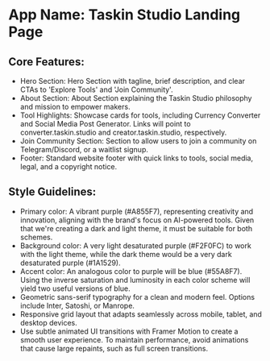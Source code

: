 # **App Name**: Taskin Studio Landing Page

## Core Features:

- Hero Section: Hero Section with tagline, brief description, and clear CTAs to 'Explore Tools' and 'Join Community'.
- About Section: About Section explaining the Taskin Studio philosophy and mission to empower makers.
- Tool Highlights: Showcase cards for tools, including Currency Converter and Social Media Post Generator. Links will point to converter.taskin.studio and creator.taskin.studio, respectively.
- Join Community Section: Section to allow users to join a community on Telegram/Discord, or a waitlist signup.
- Footer: Standard website footer with quick links to tools, social media, legal, and a copyright notice.

## Style Guidelines:

- Primary color: A vibrant purple (#A855F7), representing creativity and innovation, aligning with the brand's focus on AI-powered tools. Given that we're creating a dark and light theme, it must be suitable for both schemes.
- Background color: A very light desaturated purple (#F2F0FC) to work with the light theme, while the dark theme would be a very dark desaturated purple (#1A1529).
- Accent color: An analogous color to purple will be blue (#55A8F7). Using the inverse saturation and luminosity in each color scheme will yield two useful versions of blue.
- Geometric sans-serif typography for a clean and modern feel. Options include Inter, Satoshi, or Manrope.
- Responsive grid layout that adapts seamlessly across mobile, tablet, and desktop devices.
- Use subtle animated UI transitions with Framer Motion to create a smooth user experience. To maintain performance, avoid animations that cause large repaints, such as full screen transitions.